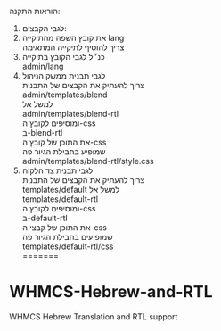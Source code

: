 הוראות התקנה:
1. לגבי הקבצים:  
1. את קובץ השפה מהתיקייה lang  
צריך להוסיף לתיקייה המתאימה  
2. כנ״ל לגבי הקובץ בתיקייה  
admin/lang  
3. לגבי תבנית ממשק הניהול  
צריך להעתיק את הקבצים של התבנית  
admin/templates/blend  
למשל אל  
admin/templates/blend-rtl  
ומוסיפים לקובץ ה-css  
ב-blend-rtl  
את התוכן של קובץ ה-css  
שמופיע בחבילת הגיור פה  
admin/templates/blend-rtl/style.css  
4. לגבי תבנית צד הלקוח  
צריך להעתיק את הקבצים של התבנית  
templates/default 
למשל אל  
templates/default-rtl  
ומוסיפים לקובץ ה-css  
ב-default-rtl  
את התוכן של קבצי ה-css  
שמופיעים בחבילת הגיור פה  
templates/default-rtl/css  
=======  
# WHMCS-Hebrew-and-RTL  
WHMCS Hebrew Translation and RTL support  
